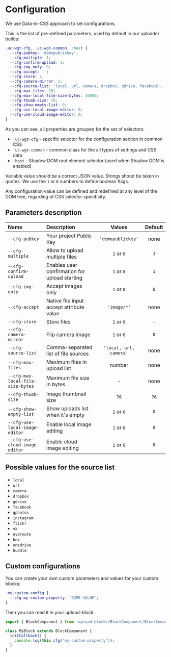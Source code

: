 # Configuration

We use Data-in-CSS approach to set configurations.

This is the list of pre-defined parameters, used by default in our uploader builds:
```css
.uc-wgt-cfg, .uc-wgt-common, :host {
  --cfg-pubkey: 'demopublickey';
  --cfg-multiple: 1;
  --cfg-confirm-upload: 1;
  --cfg-img-only: 0;
  --cfg-accept: '';
  --cfg-store: 1;
  --cfg-camera-mirror: 1;
  --cfg-source-list: 'local, url, camera, dropbox, gdrive, facebook';
  --cfg-max-files: 10;
  --cfg-max-local-file-size-bytes: 30000;
  --cfg-thumb-size: 76;
  --cfg-show-empty-list: 0;
  --cfg-use-local-image-editor: 0;
  --cfg-use-cloud-image-editor: 0;
}
```
As you can see, all properties are grouped for the set of selectors:

* `.uc-wgt-cfg` - specific selector for the configuration section in common CSS
* `.uc-wgt-common` - common class for the all types of settings and CSS data
* `:host` - Shadow DOM root element selector (used when Shadow DOM is enabled)

Variable value should be a correct JSON value. Strings shoud be taken in quotes. We use the `1` or `0` numbers to define boolean flags.

Any configuration value can be defined and redefined at any level of the DOM tree, regarding of CSS selector specificity.

## Parameters description

| Name | Description | Values | Default |
|:-|:-|:-:|:-:|
|`--cfg-pubkey`| Your project Public Key | `'demopublickey'` | none |
|`--cfg-multiple`| Allow to upload multiple files | `1` or `0` | `1` |
|`--cfg-confirm-upload`| Enables user confirmation for upload starting | `1` or `0` | `1` |
|`--cfg-img-only`| Accept images only | `1` or `0` | `0` |
|`--cfg-accept`| Native file input accept attribute value |`'image/*'`| none |
|`--cfg-store`| Store files | `1` or `0` | - |
|`--cfg-camera-mirror`| Flip camera image | `1` or `0` | `0` |
|`--cfg-source-list`| Comma-separated list of file sources |`'local, url, camera'`| none |
|`--cfg-max-files`| Maximum files in upload list | number | none |
|`--cfg-max-local-file-size-bytes`| Maximum file size in bytes | - | none |
|`--cfg-thumb-size`| Image thumbnail size | `76` | `76` |
|`--cfg-show-empty-list`| Show uploads list when it's empty | `1` or `0` | `0` |
|`--cfg-use-local-image-editor`| Enable local image editing | `1` or `0` | `0` |
|`--cfg-use-cloud-image-editor`| Enable cloud image editing | `1` or `0` | `0` |

## Possible values for the source list

* `local`
* `url`
* `camera`
* `dropbox `
* `gdrive`
* `facebook`
* `gphotos`
* `instagram`
* `flickr`
* `vk`
* `evernote`
* `box`
* `onedrive`
* `huddle`

## Custom configurations

You can create your own custom parameters and values for your custom blocks:

```css
.my-custom-config {
  --cfg-my-custom-property: 'SOME VALUE';
}
```

Then you can read it in your upload-block:
```javascript
import { BlockComponent } from 'upload-blocks/BlockComponent/BlockComponent.js';

class MyBlock extends BlockComponent {
  initCallback() {
    console.log(this.cfg('my-custom-property'));
  }
}
```